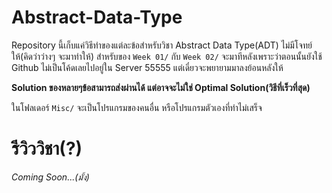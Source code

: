 # Abstract-Data-Type

Repository นี้เก็บแค่วิธีทำของแต่ละข้อสำหรับวิชา Abstract Data Type(ADT) ไม่มีโจทย์ให้(คิดว่าว่างๆ จะมาทำให้) สำหรับของ `Week 01/` กับ `Week 02/` จะมาทีหลังเพราะว่าตอนนั้นยังใช้ Github ไม่เป็นโค้ดเลยไปอยู่ใน Server 55555 แต่เดี๋ยวจะพยายามมาลงย้อนหลังให้

**Solution ของหลายๆข้อสามารถส่งผ่านได้ แต่อาจจะไม่ใช่ Optimal Solution(วิธีที่เร็วที่สุด)**

ในโฟลเดอร์ `Misc/` จะเป็นโปรแกรมของคนอื่น หรือโปรแกรมตัวเองที่ทำไม่เสร็จ

# รีวิววิชา(?)
*Coming Soon...(มั้ง)*
